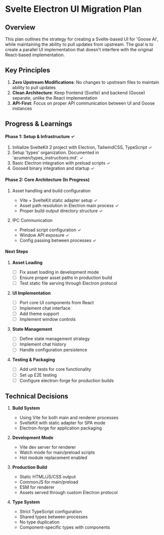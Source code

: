 # Svelte Electron UI Migration Plan

## Overview

This plan outlines the strategy for creating a Svelte-based UI for 'Goose AI', while maintaining the ability to pull updates from upstream. The goal is to create a parallel UI implementation that doesn't interfere with the original React-based implementation.

## Key Principles

1. **Zero Upstream Modifications**: No changes to upstream files to maintain ability to pull updates
2. **Clean Architecture**: Keep frontend (Svelte) and backend (Goose) separate, unlike the React implementation
3. **API-First**: Focus on proper API communication between UI and Goose instances

## Progress & Learnings

#### Phase 1: Setup & Infrastructure ✓

1. Initialize SvelteKit 2 project with Electron, TailwindCSS, TypeScript ✓
2. Setup 'types' organization. Documented in 'acumen/types_instructions.md'. ✓
3. Basic Electron integration with preload scripts ✓
4. Goosed binary integration and startup ✓

#### Phase 2: Core Architecture (In Progress)

1. Asset handling and build configuration

   - Vite + SvelteKit static adapter setup ✓
   - Asset path resolution in Electron main process ✓
   - Proper build output directory structure ✓

2. IPC Communication
   - Preload script configuration ✓
   - Window API exposure ✓
   - Config passing between processes ✓

#### Next Steps

1. **Asset Loading**

   - [ ] Fix asset loading in development mode
   - [ ] Ensure proper asset paths in production build
   - [ ] Test static file serving through Electron protocol

2. **UI Implementation**

   - [ ] Port core UI components from React
   - [ ] Implement chat interface
   - [ ] Add theme support
   - [ ] Implement window controls

3. **State Management**

   - [ ] Define state management strategy
   - [ ] Implement chat history
   - [ ] Handle configuration persistence

4. **Testing & Packaging**
   - [ ] Add unit tests for core functionality
   - [ ] Set up E2E testing
   - [ ] Configure electron-forge for production builds

## Technical Decisions

1. **Build System**

   - Using Vite for both main and renderer processes
   - SvelteKit with static adapter for SPA mode
   - Electron-forge for application packaging

2. **Development Mode**

   - Vite dev server for renderer
   - Watch mode for main/preload scripts
   - Hot module replacement enabled

3. **Production Build**

   - Static HTML/JS/CSS output
   - CommonJS for main/preload
   - ESM for renderer
   - Assets served through custom Electron protocol

4. **Type System**
   - Strict TypeScript configuration
   - Shared types between processes
   - No type duplication
   - Component-specific types with components
